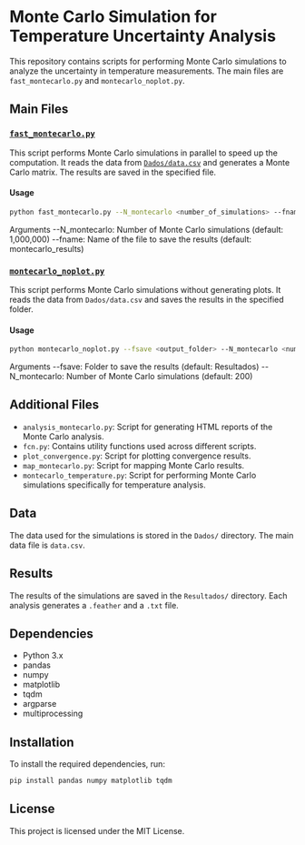 # Monte Carlo Simulation for Temperature Uncertainty Analysis
This repository contains scripts for performing Monte Carlo simulations to analyze the uncertainty in temperature measurements. The main files are `fast_montecarlo.py` and `montecarlo_noplot.py`.

## Main Files

### [`fast_montecarlo.py`](command:_github.copilot.openRelativePath?%5B%7B%22scheme%22%3A%22file%22%2C%22authority%22%3A%22%22%2C%22path%22%3A%22%2Fd%3A%2FDocumentos%2FLIAE%2FMetrology_IncertezaTemperatura%2Ffast_montecarlo.py%22%2C%22query%22%3A%22%22%2C%22fragment%22%3A%22%22%7D%5D "d:\Documentos\LIAE\Metrology_IncertezaTemperatura\fast_montecarlo.py")

This script performs Monte Carlo simulations in parallel to speed up the computation. It reads the data from [`Dados/data.csv`](command:_github.copilot.openRelativePath?%5B%7B%22scheme%22%3A%22file%22%2C%22authority%22%3A%22%22%2C%22path%22%3A%22%2Fd%3A%2FDocumentos%2FLIAE%2FMetrology_IncertezaTemperatura%2FDados%2Fdata.csv%22%2C%22query%22%3A%22%22%2C%22fragment%22%3A%22%22%7D%5D "d:\Documentos\LIAE\Metrology_IncertezaTemperatura\Dados\data.csv") and generates a Monte Carlo matrix. The results are saved in the specified file.

#### Usage

```sh
python fast_montecarlo.py --N_montecarlo <number_of_simulations> --fname <output_filename>
```

Arguments
--N_montecarlo: Number of Monte Carlo simulations (default: 1,000,000)
--fname: Name of the file to save the results (default: montecarlo_results)

### [`montecarlo_noplot.py`](command:_github.copilot.openRelativePath?%5B%7B%22scheme%22%3A%22file%22%2C%22authority%22%3A%22%22%2C%22path%22%3A%22%2Fd%3A%2FDocumentos%2FLIAE%2FMetrology_IncertezaTemperatura%2Fmontecarlo_noplot.py%22%2C%22query%22%3A%22%22%2C%22fragment%22%3A%22%22%7D%5D "d:\Documentos\LIAE\Metrology_IncertezaTemperatura\montecarlo_noplot.py")

This script performs Monte Carlo simulations without generating plots. It reads the data from `Dados/data.csv` and saves the results in the specified folder.

#### Usage

```sh
python montecarlo_noplot.py --fsave <output_folder> --N_montecarlo <number_of_simulations>
```

Arguments
--fsave: Folder to save the results (default: Resultados)
--N_montecarlo: Number of Monte Carlo simulations (default: 200)

## Additional Files

- `analysis_montecarlo.py`: Script for generating HTML reports of the Monte Carlo analysis.
- `fcn.py`: Contains utility functions used across different scripts.
- `plot_convergence.py`: Script for plotting convergence results.
- `map_montecarlo.py`: Script for mapping Monte Carlo results.
- `montecarlo_temperature.py`: Script for performing Monte Carlo simulations specifically for temperature analysis.

## Data

The data used for the simulations is stored in the `Dados/` directory. The main data file is `data.csv`.

## Results

The results of the simulations are saved in the `Resultados/` directory. Each analysis generates a `.feather` and a `.txt` file.

## Dependencies

- Python 3.x
- pandas
- numpy
- matplotlib
- tqdm
- argparse
- multiprocessing

## Installation

To install the required dependencies, run:

```sh
pip install pandas numpy matplotlib tqdm
```

## License

This project is licensed under the MIT License.
